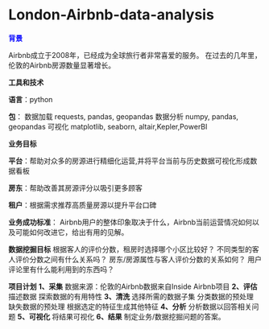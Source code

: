 # London-Airbnb-data-analysis

<font color=Blue>**背景**</font>

Airbnb成立于2008年，已经成为全球旅行者非常喜爱的服务。
在过去的几年里，伦敦的Airbnb房源数量显著增长。

**工具和技术**

**语言**：python

**包**：
数据加载
requests, pandas, geopandas
数据分析
numpy, pandas, geopandas
可视化
matplotlib, seaborn, altair,Kepler,PowerBI

**业务目标**

**平台**：帮助对众多的房源进行精细化运营,并将平台当前与历史数据可视化形成数据看板

**房东**：帮助改善其房源评分以吸引更多顾客

**租户**：根据需求推荐高质量房源以提升平台口碑

**业务成功标准**：
Airbnb用户的整体印象取决于什么，Airbnb当前运营情况如何以及可能如何改进它，给出有用的见解。

**数据挖掘目标**
根据客人的评价分数，租房时选择哪个小区比较好？
不同类型的客人评价分数之间有什么关系吗？
房东/房源属性与客人评价分数的关系如何？
用户评论里有什么能利用到的东西吗？


**项目计划**
**1、采集**
数据来源：伦敦的Airbnb数据来自Inside Airbnb项目
**2、评估**
描述数据
探索数据的有用特性
**3、清洗**
选择所需的数据子集
分类数据的预处理
缺失数据的预处理
根据选定的特征生成其他特征
**4、分析**
分析数据以回答相关问题
**5、可视化**
将结果可视化
**6、结果**
制定业务/数据挖掘问题的答案。
